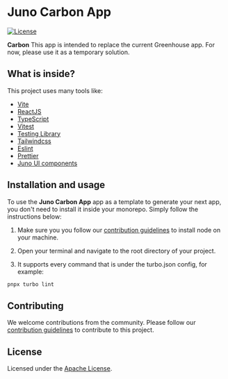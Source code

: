 # Juno Carbon App

[![License](https://img.shields.io/badge/License-Apache%202.0-blue.svg)](LICENSE)

**Carbon** This app is intended to replace the current Greenhouse app. For now, please use it as a temporary solution.

## What is inside?

This project uses many tools like:

- [Vite](https://vitejs.dev)
- [ReactJS](https://reactjs.org)
- [TypeScript](https://www.typescriptlang.org)
- [Vitest](https://vitest.dev)
- [Testing Library](https://testing-library.com)
- [Tailwindcss](https://tailwindcss.com)
- [Eslint](https://eslint.org)
- [Prettier](https://prettier.io)
- [Juno UI components](https://github.com/cloudoperators/juno/tree/main/packages/juno-ui-components)

## Installation and usage

To use the **Juno Carbon App** app as a template to generate your next app, you don't need to install it inside your monorepo. Simply follow the instructions below:

1. Make sure you you follow our [contribution guidelines](https://github.com/cloudoperators/juno/blob/main/CONTRIBUTING.md#development) to install node on your machine.

2. Open your terminal and navigate to the root directory of your project.

3. It supports every command that is under the turbo.json config, for example:

```bash
pnpx turbo lint
```

## Contributing

We welcome contributions from the community. Please follow our [contribution guidelines](https://github.com/cloudoperators/juno/blob/main/CONTRIBUTING.md) to contribute to this project.

## License

Licensed under the [Apache License](LICENSE).
